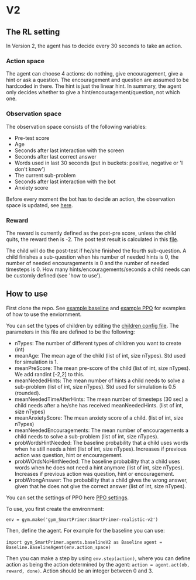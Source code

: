 # V2
## The RL setting
In Version 2, the agent has to decide every 30 seconds to take an action. 

### Action space
The agent can choose 4 actions: do nothing, give encouragement, give a hint or ask a question. The encouragement
and question are assumed to be hardcoded in there. The hint is just the linear hint. In summary, the agent
only decides whether to give a hint/encouragement/question, not which one.

### Observation space
The observation space consists of the following variables:

* Pre-test score
* Age
* Seconds after last interaction with the screen
* Seconds after last correct answer
* Words used in last 30 seconds (put in buckets: positive, negative or 'I don't know')
* The current sub-problem
* Seconds after last interaction with the bot
* Anxiety score

Before every moment the bot has to decide an action, the observation space is updated, see [here](gym_SmartPrimer/envs/V2/Realistic/NextObservation.py).

### Reward
The reward is currently defined as the post-pre score, unless the child quits, the reward then is -2. The post
test result is calculated in this [file](gym_SmartPrimer/envs/V2/Realistic/ChildBehavior.py).

The child will do the post-test if he/she finished the fourth sub-question. A child finishes a sub-question when his number of needed hints is 0, the number of needed encouragements is 0
and the number of needed timesteps is 0. How many hints/encouragements/seconds a child needs can be customly defined (see 'how to use').

## How to use
First clone the repo. See [example baseline](gym_SmartPrimer/examples/exampleBaseline.py) and [example PPO](gym_SmartPrimer/examples/examplePPO.py) for examples of how to use the enviornment.

You can set the types of children by editing the [children config file](gym_SmartPrimer/envs/V2/Realistic/childConfig.json). The parameters in this file are defined to be the following:

* nTypes: The number of different types of children you want to create (int)
* meanAge: The mean age of the child (list of int, size nTypes). Std used for simulation is 1.
* meanPreScore: The mean pre-score of the child (list of int, size nTypes). We add randint [-2,2] to this.
* meanNeededHints: The mean number of hints a child needs to solve a sub-problem (list of int, size nTypes). Std used for simulation is 0.5 (rounded).
* meanNeededTimeAfterHints: The mean number of timesteps (30 sec) a child needs after a he/she has received meanNeededHints. (list of int, size nTypes)
* meanAnxietyScore: The mean anxiety score of a child. (list of int, size nTypes)
* meanNeededEncouragements: The mean number of encouragements a child needs to solve a sub-problem (list of int, size nTypes).
* probWordsHintNeeded: The baseline probability that a child uses words when he still needs a hint (list of int, size nTypes). Increases if previous action was question,
hint or encouragement.
* probWOrdsNoHintNeeded: The baseline probability that a child uses words when he does not need a hint anymore (list of int, size nTypes). Increases if previous action was question,
hint or encouragement.
* probWrongAnswer: The probability that a child gives the wrong answer, given that he does not give the correct answer (list of int, size nTypes).

You can set the settings of PPO here [PPO settings](gym_SmartPrimer/agents/ppoSmartPrimer_config.json).

To use, you first create the environment:

```env = gym.make('gym_SmartPrimer:SmartPrimer-realistic-v2')```

Then, define the agent. For example for the baseline you can use:

```import gym_SmartPrimer.agents.baselineV2 as Baseline```
```agent = Baseline.BaselineAgent(env.action_space)```

Then you can make a step by using ```env.step(action)```, where you can define action as being the action determined by 
the agent: ```action = agent.act(ob, reward, done)```. Action should be an integer between 0 and 3. 
